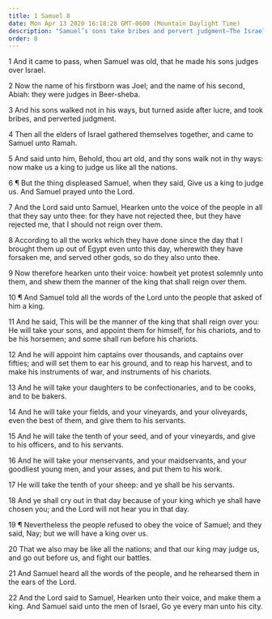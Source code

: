 ```yaml
---
title: 1 Samuel 8
date: Mon Apr 13 2020 16:18:28 GMT-0600 (Mountain Daylight Time)
description: "Samuel’s sons take bribes and pervert judgment—The Israelites seek for a king to rule over them—Samuel rehearses the nature and evils of kingly rule—The Lord consents to give them a king."
order: 8
---
```


1 And it came to pass, when Samuel was old, that he made his sons judges over Israel.

2 Now the name of his firstborn was Joel; and the name of his second, Abiah: they were judges in Beer-sheba.

3 And his sons walked not in his ways, but turned aside after lucre, and took bribes, and perverted judgment.

4 Then all the elders of Israel gathered themselves together, and came to Samuel unto Ramah.

5 And said unto him, Behold, thou art old, and thy sons walk not in thy ways: now make us a king to judge us like all the nations.

6 ¶ But the thing displeased Samuel, when they said, Give us a king to judge us. And Samuel prayed unto the Lord.

7 And the Lord said unto Samuel, Hearken unto the voice of the people in all that they say unto thee: for they have not rejected thee, but they have rejected me, that I should not reign over them.

8 According to all the works which they have done since the day that I brought them up out of Egypt even unto this day, wherewith they have forsaken me, and served other gods, so do they also unto thee.

9 Now therefore hearken unto their voice: howbeit yet protest solemnly unto them, and shew them the manner of the king that shall reign over them.

10 ¶ And Samuel told all the words of the Lord unto the people that asked of him a king.

11 And he said, This will be the manner of the king that shall reign over you: He will take your sons, and appoint them for himself, for his chariots, and to be his horsemen; and some shall run before his chariots.

12 And he will appoint him captains over thousands, and captains over fifties; and will set them to ear his ground, and to reap his harvest, and to make his instruments of war, and instruments of his chariots.

13 And he will take your daughters to be confectionaries, and to be cooks, and to be bakers.

14 And he will take your fields, and your vineyards, and your oliveyards, even the best of them, and give them to his servants.

15 And he will take the tenth of your seed, and of your vineyards, and give to his officers, and to his servants.

16 And he will take your menservants, and your maidservants, and your goodliest young men, and your asses, and put them to his work.

17 He will take the tenth of your sheep: and ye shall be his servants.

18 And ye shall cry out in that day because of your king which ye shall have chosen you; and the Lord will not hear you in that day.

19 ¶ Nevertheless the people refused to obey the voice of Samuel; and they said, Nay; but we will have a king over us.

20 That we also may be like all the nations; and that our king may judge us, and go out before us, and fight our battles.

21 And Samuel heard all the words of the people, and he rehearsed them in the ears of the Lord.

22 And the Lord said to Samuel, Hearken unto their voice, and make them a king. And Samuel said unto the men of Israel, Go ye every man unto his city.
